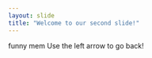```yaml
---
layout: slide
title: "Welcome to our second slide!"
---
```

funny mem
Use the left arrow to go back!
